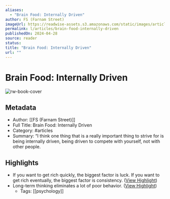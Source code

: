 ```yaml
---
aliases:
  - "Brain Food: Internally Driven"
author: FS (Farnam Street)
imageUrl: https://readwise-assets.s3.amazonaws.com/static/images/article2.74d541386bbf.png
permalink: l/articles/brain-food-internally-driven
publishedOn: 2024-04-28
source: reader
status: 
title: "Brain Food: Internally Driven"
url: ""
---
```

# Brain Food: Internally Driven

![rw-book-cover](https://readwise-assets.s3.amazonaws.com/static/images/article2.74d541386bbf.png)

## Metadata

- Author: [[FS (Farnam Street)]]
- Full Title: Brain Food: Internally Driven
- Category: #articles
- Summary: “I think one thing that is a really important thing to strive for is being internally driven, being driven to compete with yourself, not with other people.

## Highlights

- If you want to get rich quickly, the biggest factor is luck.
  If you want to get rich eventually, the biggest factor is consistency. ([View Highlight](https://read.readwise.io/read/01hww8v0wbkrgxnnf4rzkjvdn7))
- Long-term thinking eliminates a lot of poor behavior. ([View Highlight](https://read.readwise.io/read/01hww8v8zneq9n25k030n1rg9y))
    - Tags: [[psychology]]
